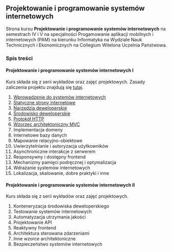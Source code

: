 ## Projektowanie i programowanie systemów internetowych
Strona kursu **Projektowanie i programowanie systemów internetowych** na semestrach IV i V na specjalności Progamowanie aplikacji mobilnych i internetowych (PAM) na kierunku Informatyka na Wydziale Nauk Technicznych i Ekonomicznych na Collegium Witelona Uczelnia Państwowa.

### Spis treści
#### Projektowanie i programowanie systemów internetowych I
Kurs składa się z serii wykładów oraz zajęć projektowych. Zasady zaliczenia projektu znajdują się [tutaj](./projects/ppsi1.md).

1. [Wprowadzenie do systemów internetowych](https://krzysztofrewak.github.io/ppsi/lectures/w01/index.html)
1. [Statyczne strony internetowe](https://krzysztofrewak.github.io/ppsi/lectures/w02/index.html)
1. [Narzędzia deweloperskie](https://krzysztofrewak.github.io/ppsi/lectures/w03/index.html)
1. [Środowisko deweloperskie](https://krzysztofrewak.github.io/ppsi/lectures/w04/index.html)
1. [Protokół HTTP](https://krzysztofrewak.github.io/ppsi/lectures/w05/index.html)
1. [Wzorzec architektoniczny MVC](https://krzysztofrewak.github.io/ppsi/lectures/w06/index.html)
1. Implementacja domeny
1. Internetowe bazy danych
1. Mapowanie relacyjno-obiektowe
1. Uwierzytelnianie i autoryzacja użytkowników
1. Asynchroniczne interakcje z serwerem
1. Responsywny i dostępny frontend
1. Mechanizmy pamięci podręcznej i optymalizacja
1. Wdrażanie systemów internetowych
1. Lokalizacja, skalowanie, dobre praktyki i inne

#### Projektowanie i programowanie systemów internetowych II
Kurs składa się z serii wykładów oraz zajęć projektowych. 

1. Konteneryzacja środowiska deweloperskiego
1. Testowanie systemów internetowych
1. Automatyzacja utrzymania jakości 
1. Projektowanie API
1. Reaktywny frontend 
1. Architektura sterowana zdarzeniami
1. Inne wzorce architektoniczne
1. Bezpieczeństwo systemów internetowych
